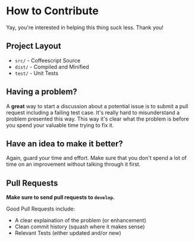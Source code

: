 # How to Contribute

Yay, you're interested in helping this thing suck less.  Thank you!

## Project Layout

  - `src/`  - Coffeescript Source
  - `dist/` - Compiled and Minified
  - `test/` - Unit Tests

## Having a problem?

A **great** way to start a discussion about a potential issue is to
submit a pull request including a failing test case.  It's really hard to
misunderstand a problem presented this way.  This way it's clear what the
problem is before you spend your valuable time trying to fix it.

## Have an idea to make it better?

Again, guard your time and effort.  Make sure that you don't spend a lot
of time on an improvement without talking through it first.

## Pull Requests

**Make sure to send pull requests to `develop`.**

Good Pull Requests include:

  - A clear explaination of the problem (or enhancement)
  - Clean commit history (squash where it makes sense)
  - Relevant Tests (either updated and/or new)

